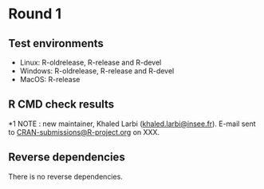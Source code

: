# Round 1

## Test environments
* Linux: R-oldrelease, R-release and R-devel
* Windows: R-oldrelease, R-release and R-devel
* MacOS: R-release

## R CMD check results

*1 NOTE : new maintainer, Khaled Larbi (khaled.larbi@insee.fr). E-mail sent to CRAN-submissions@R-project.org on XXX. 

## Reverse dependencies

There is no reverse dependencies.
